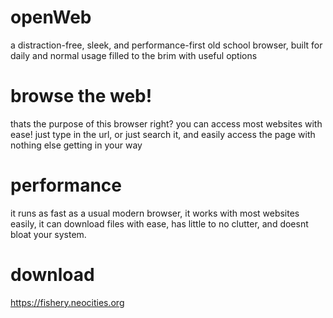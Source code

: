 # openWeb
a distraction-free, sleek, and performance-first old school browser, built for daily and normal usage filled to the brim with useful options

# browse the web!
thats the purpose of this browser right? you can access most websites with ease! just type in the url, or just search it, and easily access the page with nothing else getting in your way

# performance
it runs as fast as a usual modern browser, it works with most websites easily, it can download files with ease, has little to no clutter, and doesnt bloat your system.

# download
https://fishery.neocities.org


